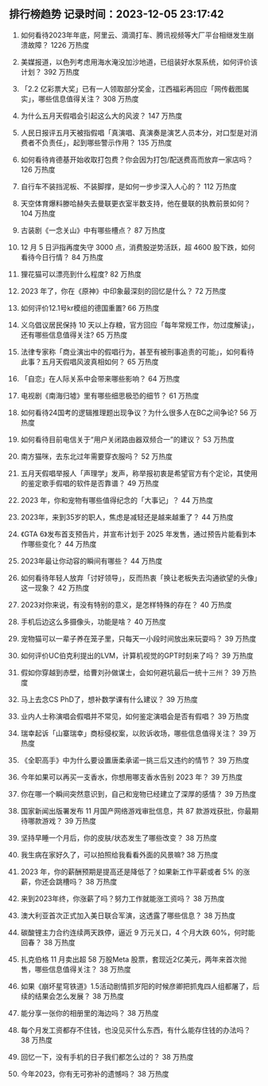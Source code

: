 
## 排行榜趋势 记录时间：2023-12-05 23:17:42
  
  1. 如何看待2023年年底，阿里云、滴滴打车、腾讯视频等大厂平台相继发生崩溃故障？ 1226 万热度
    
  2. 美媒报道，以色列考虑用海水淹没加沙地道，已组装好水泵系统，如何评价该计划？ 392 万热度
    
  3. 「2.2 亿彩票大奖」已有一人领取部分奖金，江西福彩再回应「网传截图属实」，哪些信息值得关注？ 308 万热度
    
  4. 为什么五月天假唱会引起这么大的风波？ 147 万热度
    
  5. 人民日报评五月天被指假唱「真演唱、真演奏是演艺人员本分，对口型是对消费者不负责任」，起到哪些警示作用？ 135 万热度
    
  6. 如何看待肯德基开始收取打包费？你会因为打包/配送费高而放弃一家店吗？ 126 万热度
    
  7. 自行车不装挡泥板、不装脚撑，是如何一步步深入人心的？ 112 万热度
    
  8. 天空体育爆料滕哈赫失去曼联更衣室半数支持，他在曼联的执教前景如何？ 104 万热度
    
  9. 古装剧《一念关山》中有哪些槽点？ 87 万热度
    
  10. 12 月 5 日沪指再度失守 3000 点，消费股逆势活跃，超 4600 股下跌，如何看待今日行情？ 84 万热度
    
  11. 狸花猫可以漂亮到什么程度? 82 万热度
    
  12. 2023 年了，你在《原神》中印象最深刻的回忆是什么？ 72 万热度
    
  13. 如何评价12.1号kr模组的德国重置? 66 万热度
    
  14. 义乌倡议居民保持 10 天以上存粮，官方回应「每年常规工作，勿过度解读」，还有哪些信息值得关注? 65 万热度
    
  15. 法律专家称「商业演出中的假唱行为，甚至有被刑事追责的可能」，如何看待此事？五月天假唱风波真相如何？ 65 万热度
    
  16. 「自恋」在人际关系中会带来哪些影响？ 64 万热度
    
  17. 电视剧《南海归墟》里有哪些细思极恐的细节？ 61 万热度
    
  18. 如何看待24国考的逻辑推理题出现争议？为什么很多人在BC之间争论? 56 万热度
    
  19. 如何看待目前电信关于“用户关闭路由器双频合一”的建议？ 53 万热度
    
  20. 南方猫咪，去东北过年需要穿衣服吗？ 52 万热度
    
  21. 五月天假唱举报人「声理学」发声，称举报初衷是希望官方有个定论，其使用的鉴定歌手假唱的软件是否靠谱？ 49 万热度
    
  22. 2023 年，你和宠物有哪些值得纪念的「大事记」？ 44 万热度
    
  23. 2023年，来到35岁的职人，焦虑是减轻还是越来越重了？ 44 万热度
    
  24. 《GTA 6》发布首支预告片，并宣布计划于 2025 年发售，通过预告片能看到本作哪些变化？ 44 万热度
    
  25. 2023年最让你动容的瞬间有哪些？ 44 万热度
    
  26. 如何看待年轻人放弃「讨好领导」，反而热衷「换让老板失去沟通欲望的头像」这一现象？ 42 万热度
    
  27. 2023对你来说，有没有特别的意义，是怎样特殊的存在？ 40 万热度
    
  28. 手机后边这么多摄像头，功能是啥？ 40 万热度
    
  29. 宠物猫可以一辈子养在笼子里，只每天一小段时间放出来玩耍吗？ 39 万热度
    
  30. 如何评价UC伯克利提出的LVM，计算机视觉的GPT时刻来了吗？ 39 万热度
    
  31. 假如你穿越到赤壁，给曹刘孙做谋士，会如何避坑最后一统十三州？ 39 万热度
    
  32. 马上去念CS PhD了，想补数学课有什么建议？ 39 万热度
    
  33. 业内人士称演唱会假唱并不常见，如何鉴定演唱会是否有假唱？ 39 万热度
    
  34. 瑞幸起诉「山寨瑞幸」商标侵权案，以败诉收场，哪些信息值得关注？ 39 万热度
    
  35. 《全职高手》中为什么要设置唐柔承诺一挑三后又违约的情节？ 39 万热度
    
  36. 今年如果可以再买一支香水，你想用哪支香水告别 2023 年？ 39 万热度
    
  37. 你在哪一个瞬间突然意识到，自己和宠物已经建立了深厚的感情？ 39 万热度
    
  38. 国家新闻出版署发布 11 月国产网络游戏审批信息，共 87 款游戏获批，你最期待哪款游戏？ 39 万热度
    
  39. 坚持早睡一个月后，你的皮肤/状态发生了哪些改变？ 38 万热度
    
  40. 我生病在家好久了，可以拍照给我看看外面的风景嘛? 38 万热度
    
  41. 2023 年，你的薪酬预期是提高还是降低了？如果新工作平薪或者 5% 的涨薪，你还会跳槽吗？ 38 万热度
    
  42. 来到2023年终，你涨薪了吗？努力工作就能涨工资吗？ 38 万热度
    
  43. 澳大利亚首次正式加入美日联合军演，这透露了哪些信息？ 38 万热度
    
  44. 碳酸锂主力合约连续两天跌停，逼近 9 万元关口，4 个月大跌 60%，何时能回春？ 38 万热度
    
  45. 扎克伯格 11 月卖出超 58 万股Meta 股票，套现近2亿美元，两年来首次抛售，哪些信息值得关注？ 38 万热度
    
  46. 如果《崩坏星穹铁道》1.5活动剧情抓岁阳的时候彦卿把抓鬼四人组都屠了，后续的结果会怎么发展？ 38 万热度
    
  47. 能分享一张你的相册里的海边吗？ 38 万热度
    
  48. 每个月发工资都存不住钱，也没见买什么东西，有什么能存住钱的办法吗？ 38 万热度
    
  49. 回忆一下，没有手机的日子我们都怎么过的？ 38 万热度
    
  50. 今年2023，你有无可弥补的遗憾吗？ 38 万热度
    